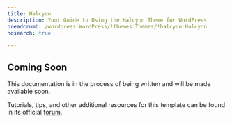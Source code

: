 ```yaml
---
title: Halcyon
description: Your Guide to Using the Halcyon Theme for WordPress
breadcrumb: /wordpress:WordPress/!themes:Themes/!halcyon:Halcyon
nosearch: true

---
```


Coming Soon
-----

This documentation is in the process of being written and will be made available soon. 

Tutorials, tips, and other additional resources for this template can be found in its official [forum][forum].

[forum]: http://www.rockettheme.com/forum/wordpress-theme-halcyon/